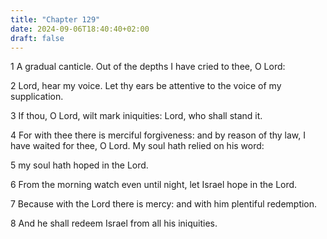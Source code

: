 ```yaml
---
title: "Chapter 129"
date: 2024-09-06T18:40:40+02:00
draft: false
---
```




1 A gradual canticle. Out of the depths I have cried to thee, O Lord:

2 Lord, hear my voice. Let thy ears be attentive to the voice of my supplication.

3 If thou, O Lord, wilt mark iniquities: Lord, who shall stand it.

4 For with thee there is merciful forgiveness: and by reason of thy law, I have waited for thee, O Lord. My soul hath relied on his word:

5 my soul hath hoped in the Lord.

6 From the morning watch even until night, let Israel hope in the Lord.

7 Because with the Lord there is mercy: and with him plentiful redemption.

8 And he shall redeem Israel from all his iniquities.

